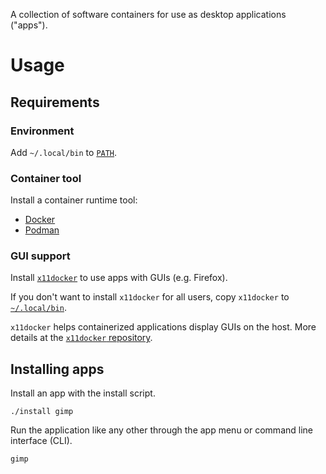 A collection of software containers for use as desktop applications ("apps").

# Usage

## Requirements

### Environment

Add `~/.local/bin` to [`PATH`](https://superuser.com/a/284351).

### Container tool

Install a container runtime tool:

- [Docker](https://docs.docker.com/engine/install/)
- [Podman](https://podman.io/docs/installation)

### GUI support

Install [`x11docker`](https://github.com/mviereck/x11docker) to use apps with
GUIs (e.g. Firefox).

If you don't want to install `x11docker` for all users, copy `x11docker` to
[`~/.local/bin`](https://specifications.freedesktop.org/basedir-spec/basedir-spec-latest.html).

`x11docker` helps containerized applications display GUIs on the host. More
details at the [`x11docker` repository](https://github.com/mviereck/x11docker).

## Installing apps

Install an app with the install script.

    ./install gimp

Run the application like any other through the app menu or command line
interface (CLI).

    gimp
